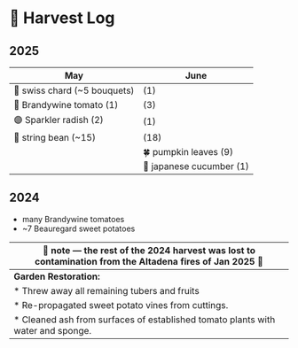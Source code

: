 # 🧺 Harvest Log

## 2025

| May                                  | June     | 
|--------------------------------------|----------|
| 🥬 swiss chard        (~5 bouquets)|  (1)     | 
| 🍅 Brandywine tomato  (1)               |      (3)    | 
| 🟣 Sparkler radish    (2)               |     (1)     | 
| 💮 string bean        (~15)             |      (18)    | 
|             |    🍀 pumpkin leaves (9)      |  
|             |    🥒 japanese cucumber (1)      |


## 2024

* many Brandywine tomatoes
* ~7 Beauregard sweet potatoes
  


|🚒  note — the rest of the 2024 harvest was lost to contamination from the Altadena fires of Jan 2025 🚒| 
|----------------------------------------------------------------------------------------------------|
|  **Garden Restoration:**                                                                           |
| * Threw away all remaining tubers and fruits                                                       |
| * Re-propagated sweet potato vines from cuttings.                                                  |
| * Cleaned ash from surfaces of established tomato plants with water and sponge.                    |

